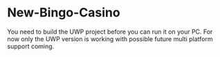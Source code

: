# New-Bingo-Casino
You need to build the UWP project before you can run it on your PC. For now only the UWP version is working with possible future multi platform support coming.
